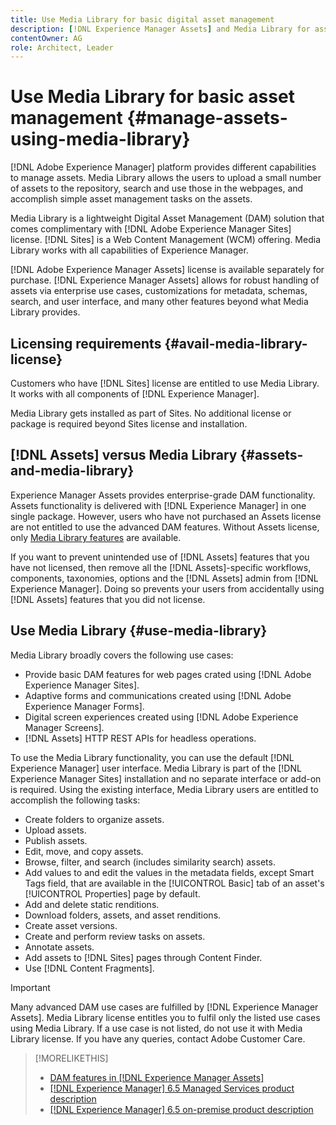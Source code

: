 ```yaml
---
title: Use Media Library for basic digital asset management
description: [!DNL Experience Manager Assets] and Media Library for asset management.
contentOwner: AG
role: Architect, Leader
---
```


<!--

Define Media Lib
Define req for it
Define use cases
Define what is not included

-->

# Use Media Library for basic asset management {#manage-assets-using-media-library}

[!DNL Adobe Experience Manager] platform provides different capabilities to manage assets. Media Library allows the users to upload a small number of assets to the repository, search and use those in the webpages, and accomplish simple asset management tasks on the assets.

Media Library is a lightweight Digital Asset Management (DAM) solution that comes complimentary with [!DNL Adobe Experience Manager Sites] license. [!DNL Sites] is a Web Content Management (WCM) offering. Media Library works with all capabilities of Experience Manager.

[!DNL Adobe Experience Manager Assets] license is available separately for purchase. [!DNL Experience Manager Assets] allows for robust handling of assets via enterprise use cases, customizations for metadata, schemas, search, and user interface, and many other features beyond what Media Library provides.

## Licensing requirements {#avail-media-library-license}

Customers who have [!DNL Sites] license are entitled to use Media Library. It works with all components of [!DNL Experience Manager].

Media Library gets installed as part of Sites. No additional license or package is required beyond Sites license and installation.

## [!DNL Assets] versus Media Library {#assets-and-media-library}

Experience Manager Assets provides enterprise-grade DAM functionality. Assets functionality is delivered with [!DNL Experience Manager] in one single package. However, users who have not purchased an Assets license are not entitled to use the advanced DAM features. Without Assets license, only [Media Library features](#use-media-library) are available.

If you want to prevent unintended use of [!DNL Assets] features that you have not licensed, then remove all the [!DNL Assets]-specific workflows, components, taxonomies, options and the [!DNL Assets] admin from [!DNL Experience Manager]. Doing so prevents your users from accidentally using [!DNL Assets] features that you did not license.

## Use Media Library {#use-media-library}

Media Library broadly covers the following use cases:

* Provide basic DAM features for web pages crated using [!DNL Adobe Experience Manager Sites].
* Adaptive forms and communications created using [!DNL Adobe Experience Manager Forms].
* Digital screen experiences created using [!DNL Adobe Experience Manager Screens].
* [!DNL Assets] HTTP REST APIs for headless operations.

<!-- TBD: Remove this after confirmation. May need to merge this list with the list provided by PMs.

* Basic metadata properties
* Tag management
* Version control
* Static renditions
* Projects, tasks, workflow authoring
* Activity stream (timeline)
* Query Builder (API)
* Marketing Cloud integration
* User interface customization and extension
* Comments and annotation
-->

To use the Media Library functionality, you can use the default [!DNL Experience Manager] user interface. Media Library is part of the [!DNL Experience Manager Sites] installation and no separate interface or add-on is required. Using the existing interface, Media Library users are entitled to accomplish the following tasks:

* Create folders to organize assets.
* Upload assets.
* Publish assets.
* Edit, move, and copy assets.
* Browse, filter, and search (includes similarity search) assets.
* Add values to and edit the values in the metadata fields, except Smart Tags field, that are available in the [!UICONTROL Basic] tab of an asset's [!UICONTROL Properties] page by default.
* Add and delete static renditions.
* Download folders, assets, and asset renditions.
* Create asset versions.
* Create and perform review tasks on assets.
* Annotate assets.
* Add assets to [!DNL Sites] pages through Content Finder.
* Use [!DNL Content Fragments].

<!-- TBD: Define exactly which basic Assets workflow are available for use with Media Library?
-->

>[!IMPORTANT]
>
>Many advanced DAM use cases are fulfilled by [!DNL Experience Manager Assets]. Media Library license entitles you to fulfil only the listed use cases using Media Library. If a use case is not listed, do not use it with Media Library license. If you have any queries, contact Adobe Customer Care.

<!-- TBD: Add a CTA - how to contact Adobe for queries. -->

>[!MORELIKETHIS]
>
>* [DAM features in [!DNL Experience Manager Assets]](https://experienceleague.adobe.com/docs/experience-manager-65/assets/home.html)
>* [[!DNL Experience Manager] 6.5 Managed Services product description](https://helpx.adobe.com/legal/product-descriptions/adobe-experience-manager-managed-services.html)
>* [[!DNL Experience Manager] 6.5 on-premise product description](https://helpx.adobe.com/legal/product-descriptions/adobe-experience-manager-on-premise.html)
